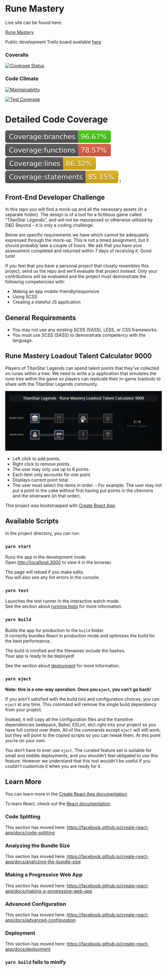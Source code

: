 # Rune Mastery

Live site can be found here:

[Rune Mastery](https://rune-mastery.netlify.app/)

Public development Trello board available [here](https://trello.com/b/cNZZn1qR/skill-tree)

### Coveralls

[![Coverage Status](https://coveralls.io/repos/github/michaelsharpe/rune-mastery/badge.svg?branch=master)](https://coveralls.io/github/michaelsharpe/rune-mastery)

### Code Climate

[![Maintainability](https://api.codeclimate.com/v1/badges/188d41c0d4e4703901f7/maintainability)](https://codeclimate.com/github/michaelsharpe/rune-mastery/maintainability)

[![Test Coverage](https://api.codeclimate.com/v1/badges/188d41c0d4e4703901f7/test_coverage)](https://codeclimate.com/github/michaelsharpe/rune-mastery/test_coverage)

# Detailed Code Coverage

![coverage:branches](coverage/badge-branches.svg) ![coverage:functions](coverage/badge-functions.svg) ![coverage:lines](coverage/badge-lines.svg) ![coverage:summary](coverage/badge-statements.svg) !

## Front-End Developer Challenge

In this repo you will find a mock-up and all the necessary assets (in a separate folder). The design is of a tool for a fictitious game called “TitanStar Legends”, and will not be repurposed or otherwise utilized by D&D Beyond – it is only a coding challenge.

Below are specific requirements we have which cannot be adequately expressed through the mock-up. This is not a timed assignment, but it should probably take a couple of hours. We ask that you have your assessment completed and returned within 7 days of receiving it. Good luck!

If you feel that you have a personal project that closely resembles this project, send us the repo and we’ll evaluate that project instead. Only your contributions will be evaluated and the project must demonstrate the following competencies with:

- Making an app mobile-friendly/responsive
- Using SCSS
- Creating a stateful JS application

## General Requirements

- You may not use any existing SCSS (SASS), LESS, or CSS frameworks.
- You must use SCSS (SASS) to demonstrate competency with the language.

## Rune Mastery Loadout Talent Calculator 9000

Players of TitanStar Legends can spend talent points that they’ve collected on runes within a tree. We need to write a js application that simulates the rune tree within the game so players can replicate their in-game loadouts to share with the TitanStar Legends community.

![Example](assets/example.png)

- Left click to add points.
- Right click to remove points.
- The user may only use up to 6 points.
- Each item only accounts for one point.
- Displays current point total
- The user must select the items in order. - For example: The user may not put a point in the cake without first having put points in the chevrons and the silverware (in that order).

This project was bootstrapped with [Create React App](https://github.com/facebook/create-react-app).

## Available Scripts

In the project directory, you can run:

### `yarn start`

Runs the app in the development mode.<br />
Open [http://localhost:3000](http://localhost:3000) to view it in the browser.

The page will reload if you make edits.<br />
You will also see any lint errors in the console.

### `yarn test`

Launches the test runner in the interactive watch mode.<br />
See the section about [running tests](https://facebook.github.io/create-react-app/docs/running-tests) for more information.

### `yarn build`

Builds the app for production to the `build` folder.<br />
It correctly bundles React in production mode and optimizes the build for the best performance.

The build is minified and the filenames include the hashes.<br />
Your app is ready to be deployed!

See the section about [deployment](https://facebook.github.io/create-react-app/docs/deployment) for more information.

### `yarn eject`

**Note: this is a one-way operation. Once you `eject`, you can’t go back!**

If you aren’t satisfied with the build tool and configuration choices, you can `eject` at any time. This command will remove the single build dependency from your project.

Instead, it will copy all the configuration files and the transitive dependencies (webpack, Babel, ESLint, etc) right into your project so you have full control over them. All of the commands except `eject` will still work, but they will point to the copied scripts so you can tweak them. At this point you’re on your own.

You don’t have to ever use `eject`. The curated feature set is suitable for small and middle deployments, and you shouldn’t feel obligated to use this feature. However we understand that this tool wouldn’t be useful if you couldn’t customize it when you are ready for it.

## Learn More

You can learn more in the [Create React App documentation](https://facebook.github.io/create-react-app/docs/getting-started).

To learn React, check out the [React documentation](https://reactjs.org/).

### Code Splitting

This section has moved here: https://facebook.github.io/create-react-app/docs/code-splitting

### Analyzing the Bundle Size

This section has moved here: https://facebook.github.io/create-react-app/docs/analyzing-the-bundle-size

### Making a Progressive Web App

This section has moved here: https://facebook.github.io/create-react-app/docs/making-a-progressive-web-app

### Advanced Configuration

This section has moved here: https://facebook.github.io/create-react-app/docs/advanced-configuration

### Deployment

This section has moved here: https://facebook.github.io/create-react-app/docs/deployment

### `yarn build` fails to minify
